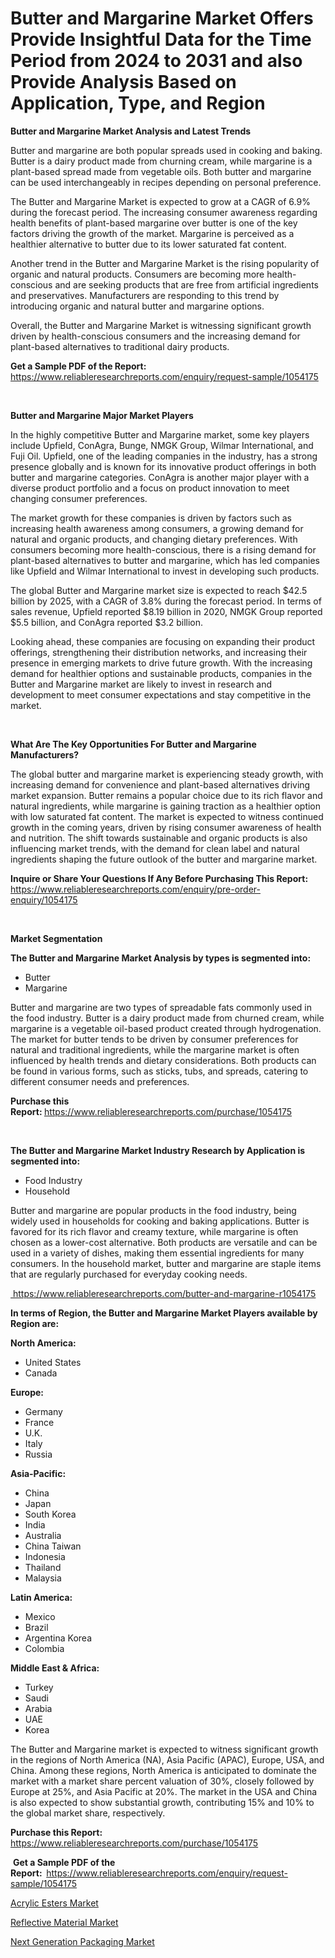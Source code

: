 <p><h1>Butter and Margarine Market Offers Provide Insightful Data for the Time Period from 2024 to 2031 and also Provide Analysis Based on Application, Type, and Region</h1></p><p><strong>Butter and Margarine Market Analysis and Latest Trends</strong></p>
<p><p>Butter and margarine are both popular spreads used in cooking and baking. Butter is a dairy product made from churning cream, while margarine is a plant-based spread made from vegetable oils. Both butter and margarine can be used interchangeably in recipes depending on personal preference.</p><p>The Butter and Margarine Market is expected to grow at a CAGR of 6.9% during the forecast period. The increasing consumer awareness regarding health benefits of plant-based margarine over butter is one of the key factors driving the growth of the market. Margarine is perceived as a healthier alternative to butter due to its lower saturated fat content.</p><p>Another trend in the Butter and Margarine Market is the rising popularity of organic and natural products. Consumers are becoming more health-conscious and are seeking products that are free from artificial ingredients and preservatives. Manufacturers are responding to this trend by introducing organic and natural butter and margarine options.</p><p>Overall, the Butter and Margarine Market is witnessing significant growth driven by health-conscious consumers and the increasing demand for plant-based alternatives to traditional dairy products.</p></p>
<p><strong>Get a Sample PDF of the Report:&nbsp;</strong> <a href="https://www.reliableresearchreports.com/enquiry/request-sample/1054175">https://www.reliableresearchreports.com/enquiry/request-sample/1054175</a></p>
<p>&nbsp;</p>
<p><strong>Butter and Margarine Major Market Players</strong></p>
<p><p>In the highly competitive Butter and Margarine market, some key players include Upfield, ConAgra, Bunge, NMGK Group, Wilmar International, and Fuji Oil. Upfield, one of the leading companies in the industry, has a strong presence globally and is known for its innovative product offerings in both butter and margarine categories. ConAgra is another major player with a diverse product portfolio and a focus on product innovation to meet changing consumer preferences.</p><p>The market growth for these companies is driven by factors such as increasing health awareness among consumers, a growing demand for natural and organic products, and changing dietary preferences. With consumers becoming more health-conscious, there is a rising demand for plant-based alternatives to butter and margarine, which has led companies like Upfield and Wilmar International to invest in developing such products.</p><p>The global Butter and Margarine market size is expected to reach $42.5 billion by 2025, with a CAGR of 3.8% during the forecast period. In terms of sales revenue, Upfield reported $8.19 billion in 2020, NMGK Group reported $5.5 billion, and ConAgra reported $3.2 billion.</p><p>Looking ahead, these companies are focusing on expanding their product offerings, strengthening their distribution networks, and increasing their presence in emerging markets to drive future growth. With the increasing demand for healthier options and sustainable products, companies in the Butter and Margarine market are likely to invest in research and development to meet consumer expectations and stay competitive in the market.</p></p>
<p>&nbsp;</p>
<p><strong>What Are The Key Opportunities For Butter and Margarine Manufacturers?</strong></p>
<p><p>The global butter and margarine market is experiencing steady growth, with increasing demand for convenience and plant-based alternatives driving market expansion. Butter remains a popular choice due to its rich flavor and natural ingredients, while margarine is gaining traction as a healthier option with low saturated fat content. The market is expected to witness continued growth in the coming years, driven by rising consumer awareness of health and nutrition. The shift towards sustainable and organic products is also influencing market trends, with the demand for clean label and natural ingredients shaping the future outlook of the butter and margarine market.</p></p>
<p><strong>Inquire or Share Your Questions If Any Before Purchasing This Report:</strong> <a href="https://www.reliableresearchreports.com/enquiry/pre-order-enquiry/1054175">https://www.reliableresearchreports.com/enquiry/pre-order-enquiry/1054175</a></p>
<p>&nbsp;</p>
<p><strong>Market Segmentation</strong></p>
<p><strong>The Butter and Margarine Market Analysis by types is segmented into:</strong></p>
<p><ul><li>Butter</li><li>Margarine</li></ul></p>
<p><p>Butter and margarine are two types of spreadable fats commonly used in the food industry. Butter is a dairy product made from churned cream, while margarine is a vegetable oil-based product created through hydrogenation. The market for butter tends to be driven by consumer preferences for natural and traditional ingredients, while the margarine market is often influenced by health trends and dietary considerations. Both products can be found in various forms, such as sticks, tubs, and spreads, catering to different consumer needs and preferences.</p></p>
<p><strong>Purchase this Report:&nbsp;</strong><a href="https://www.reliableresearchreports.com/purchase/1054175">https://www.reliableresearchreports.com/purchase/1054175</a></p>
<p>&nbsp;</p>
<p><strong>The Butter and Margarine Market Industry Research by Application is segmented into:</strong></p>
<p><ul><li>Food Industry</li><li>Household</li></ul></p>
<p><p>Butter and margarine are popular products in the food industry, being widely used in households for cooking and baking applications. Butter is favored for its rich flavor and creamy texture, while margarine is often chosen as a lower-cost alternative. Both products are versatile and can be used in a variety of dishes, making them essential ingredients for many consumers. In the household market, butter and margarine are staple items that are regularly purchased for everyday cooking needs.</p></p>
<p><a href="https://www.reliableresearchreports.com/butter-and-margarine-r1054175">&nbsp;https://www.reliableresearchreports.com/butter-and-margarine-r1054175</a></p>
<p><strong>In terms of Region, the Butter and Margarine Market Players available by Region are:</strong></p>
<p>
    <p> <strong> North America: </strong>
        <ul>
            <li>United States</li>
            <li>Canada</li>
        </ul>
        </p> 
    <p> <strong> Europe: </strong>
        <ul>
            <li>Germany</li>
            <li>France</li>
            <li>U.K.</li>
            <li>Italy</li>
            <li>Russia</li>
        </ul>
        </p> 
    <p> <strong> Asia-Pacific: </strong>
        <ul>
            <li>China</li>
            <li>Japan</li>
            <li>South Korea</li>
            <li>India</li>
            <li>Australia</li>
            <li>China Taiwan</li>
            <li>Indonesia</li>
            <li>Thailand</li>
            <li>Malaysia</li>
        </ul>
        </p> 
    <p> <strong> Latin America: </strong>
        <ul>
            <li>Mexico</li>
            <li>Brazil</li>
            <li>Argentina Korea</li>
            <li>Colombia</li>
        </ul>
        </p> 
    <p> <strong> Middle East & Africa: </strong>
        <ul>
            <li>Turkey</li>
            <li>Saudi</li>
            <li>Arabia</li>
            <li>UAE</li>
            <li>Korea</li>
        </ul>
    </p>
    </p>
<p><p>The Butter and Margarine market is expected to witness significant growth in the regions of North America (NA), Asia Pacific (APAC), Europe, USA, and China. Among these regions, North America is anticipated to dominate the market with a market share percent valuation of 30%, closely followed by Europe at 25%, and Asia Pacific at 20%. The market in the USA and China is also expected to show substantial growth, contributing 15% and 10% to the global market share, respectively.</p></p>
<p><strong>Purchase this Report: </strong><a href="https://www.reliableresearchreports.com/purchase/1054175">https://www.reliableresearchreports.com/purchase/1054175</a></p>
<p>&nbsp;<strong>Get a Sample PDF of the Report:&nbsp;&nbsp;</strong><a href="https://www.reliableresearchreports.com/enquiry/request-sample/1054175">https://www.reliableresearchreports.com/enquiry/request-sample/1054175</a></p>
<p><strong></strong></p>
<p><p><a href="https://www.linkedin.com/pulse/acrylic-esters-market-provides-detailed-segmentation-based-type-hzmvf?trackingId=0Qh0Dw8M%2F5a5czGdEby6VQ%3D%3D">Acrylic Esters Market</a></p><p><a href="https://www.linkedin.com/pulse/reflective-material-market-research-report-key-successful-business-wjhxf?trackingId=dHqb8ZxPWwjcyhLVVtX79Q%3D%3D">Reflective Material Market</a></p><p><a href="https://www.linkedin.com/pulse/next-generation-packaging-market-size-evaluating-its-trends-u27yf?trackingId=gbUHNjbZpiMER2gvPjdyQg%3D%3D">Next Generation Packaging Market</a></p></p>